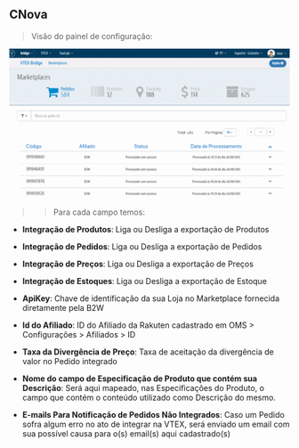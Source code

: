 ## CNova
>Visão do painel de configuração:

![Config CNova](V_newconfig_cnova2.gif)
>>Para cada campo temos:

* **Integração de Produtos**: Liga ou Desliga a exportação de Produtos

* **Integração de Pedidos**: Liga ou Desliga a exportação de Pedidos

* **Integração de Preços**: Liga ou Desliga a exportação de Preços

* **Integração de Estoques**: Liga ou Desliga a exportação de Estoque

* **ApiKey**: Chave de identificação da sua Loja no Marketplace fornecida diretamente pela B2W

* **Id do Afiliado**: ID do Afiliado da Rakuten cadastrado em OMS > Configurações > Afiliados > ID

* **Taxa da Divergência de Preço**: Taxa de aceitação da divergência de valor no Pedido integrado

* **Nome do campo de Especificação de Produto que contém sua Descrição**: Será aqui mapeado, nas Especificações do Produto, o campo que contém o conteúdo utilizado como Descrição do mesmo.

* **E-mails Para Notificação de Pedidos Não Integrados**: Caso um Pedido sofra algum erro no ato de integrar na VTEX, será enviado um email com sua possível causa para o(s) email(s) aqui cadastrado(s)
